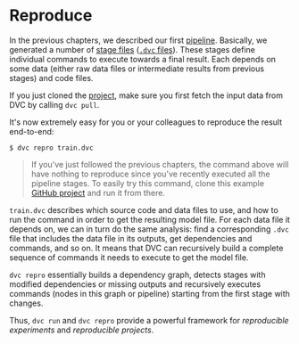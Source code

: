 # Reproduce

In the previous chapters, we described our first
[pipeline](/doc/command-reference/pipeline). Basically, we generated a number of
[stage files](/doc/command-reference/run)
([`.dvc` files](/doc/user-guide/dvc-file-format)). These stages define
individual commands to execute towards a final result. Each depends on some data
(either raw data files or intermediate results from previous stages) and code
files.

If you just cloned the
[project](https://github.com/iterative/example-get-started), make sure you first
fetch the input data from DVC by calling `dvc pull`.

It's now extremely easy for you or your colleagues to reproduce the result
end-to-end:

```dvc
$ dvc repro train.dvc
```

> If you've just followed the previous chapters, the command above will have
> nothing to reproduce since you've recently executed all the pipeline stages.
> To easily try this command, clone this example
> [GitHub project](https://github.com/iterative/example-get-started) and run it
> from there.

`train.dvc` describes which source code and data files to use, and how to run
the command in order to get the resulting model file. For each data file it
depends on, we can in turn do the same analysis: find a corresponding `.dvc`
file that includes the data file in its outputs, get dependencies and commands,
and so on. It means that DVC can recursively build a complete sequence of
commands it needs to execute to get the model file.

`dvc repro` essentially builds a dependency graph, detects stages with modified
dependencies or missing outputs and recursively executes commands (nodes in this
graph or pipeline) starting from the first stage with changes.

Thus, `dvc run` and `dvc repro` provide a powerful framework for _reproducible
experiments_ and _reproducible projects_.
